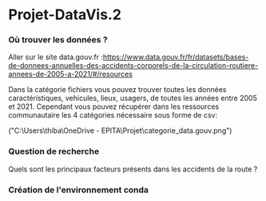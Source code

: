 # Projet-DataVis.2

### Où trouver les données ?

Aller sur le site data.gouv.fr :https://www.data.gouv.fr/fr/datasets/bases-de-donnees-annuelles-des-accidents-corporels-de-la-circulation-routiere-annees-de-2005-a-2021/#/resources 

Dans la catégorie fichiers vous pouvez trouver toutes les données caractéristiques, vehicules, lieux, usagers, de toutes les années entre 2005 et 2021. Cependant vous pouvez récupérer dans les ressources communautaire les 4 catégories nécessaire sous forme de csv: 

("C:\Users\thiba\OneDrive - EPITA\Projet\categorie_data.gouv.png")

### Question de recherche

Quels sont les principaux facteurs présents dans les accidents de la route ?

### Création de l'environnement conda
